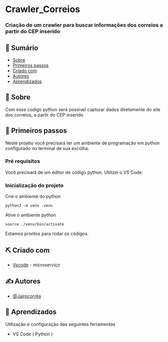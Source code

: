 # Crawler_Correios
### Criação de um crawler para buscar informações dos correios a partir do CEP inserido



</p>

## 📝 Sumário

- [Sobre](#sobre)
- [Primeiros passos](#primeiros_passos)
- [Criado com](#criado_com)
- [Autores](#autores)
- [Aprendizados](#Aprendizados)

## 🧐 Sobre <a name = "sobre"></a>

Com esse codigo python será possivel capturar dados diretamente do site dos correios, a partir do
CEP inserido


## 🏁 Primeiros passos <a name = "primeiros_passos"></a>

Neste projeto você precisará ter um ambiente de programação em python configurado no terminal de sua escolha.

### Pré requisitos

Você precisará de um editor de código python. Utilizei o VS Code.


### Inicialização do projeto

Crie o ambiente do python

```
python3 -m venv .venv
```

Ative o ambiente python

```
source ./venv/bin/activate
```


Estamos prontos para rodar os códigos.



## ⛏️ Criado com <a name = "criado_com"></a>

- [Vscode](https://code.visualstudio.com/) - microserviço

## ✍️ Autores <a name = "autores"></a>

- [@Jairocorrêa](https://www.linkedin.com/in/jairo-corr%C3%AAa-a48456120/)


## 🎉 Aprendizados <a name = "aprendizados"></a>

Utilização e configuração das seguintes ferramentas

- VS Code ( Python )
